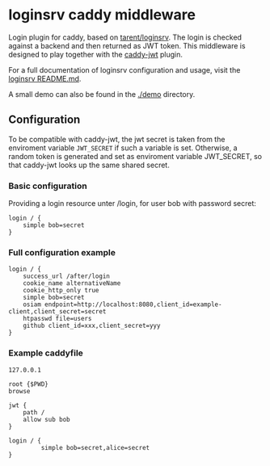 # loginsrv caddy middleware

Login plugin for caddy, based on [tarent/loginsrv](https://github.com/tarent/loginsrv).
The login is checked against a backend and then returned as JWT token.
This middleware is designed to play together with the [caddy-jwt](https://github.com/BTBurke/caddy-jwt) plugin.

For a full documentation of loginsrv configuration and usage, visit the [loginsrv README.md](https://github.com/tarent/loginsrv).

A small demo can also be found in the [./demo](https://github.com/tarent/loginsrv/tree/master/caddy/demo) directory.

## Configuration
To be compatible with caddy-jwt, the jwt secret is taken from the enviroment variable `JWT_SECRET`
if such a variable is set. Otherwise, a random token is generated and set as enviroment variable JWT_SECRET,
so that caddy-jwt looks up the same shared secret.

### Basic configuration
Providing a login resource unter /login, for user bob with password secret:
```
login / {
    simple bob=secret
}
```

### Full configuration example
```
login / {
    success_url /after/login
    cookie_name alternativeName
    cookie_http_only true
    simple bob=secret
    osiam endpoint=http://localhost:8080,client_id=example-client,client_secret=secret
    htpasswd file=users
    github client_id=xxx,client_secret=yyy
}
```

### Example caddyfile
```
127.0.0.1

root {$PWD}
browse

jwt {
    path /
    allow sub bob
}

login / {
         simple bob=secret,alice=secret
}
```
